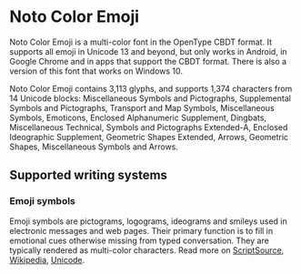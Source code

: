 
# Noto Color Emoji

Noto Color Emoji is a multi-color font in the OpenType CBDT format. It supports all emoji in Unicode 13 and beyond, but only works in Android, in Google Chrome and in apps that support the CBDT format. There is also a version of this font that works on Windows 10. 

Noto Color Emoji contains 3,113 glyphs, and supports 1,374 characters from 14 Unicode blocks: Miscellaneous Symbols and Pictographs, Supplemental Symbols and Pictographs, Transport and Map Symbols, Miscellaneous Symbols, Emoticons, Enclosed Alphanumeric Supplement, Dingbats, Miscellaneous Technical, Symbols and Pictographs Extended-A, Enclosed Ideographic Supplement, Geometric Shapes Extended, Arrows, Geometric Shapes, Miscellaneous Symbols and Arrows.


## Supported writing systems


### Emoji symbols

Emoji symbols are pictograms, logograms, ideograms and smileys used in electronic messages and web pages. Their primary function is to fill in emotional cues otherwise missing from typed conversation. They are typically rendered as multi-color characters. Read more on [ScriptSource](https://scriptsource.org/scr/Zsye), [Wikipedia](https://en.wikipedia.org/wiki/ISO_15924:Zsye), [Unicode](https://www.unicode.org/versions/Unicode13.0.0/ch22.pdf#G12367).

